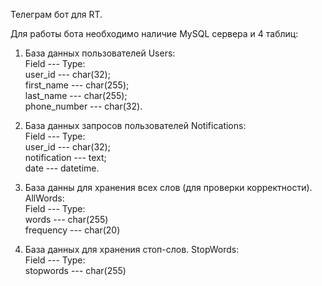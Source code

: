 Телеграм бот для RT.

Для работы бота необходимо наличие MySQL сервера и 4 таблиц:

1. База данных пользователей Users:  <br/>
 Field     --- Type:  <br/>
 user_id     ---  char(32);   <br/>
first_name --- char(255); <br/>
last_name --- char(255); <br/>
phone_number --- char(32). <br/>

2. База данных запросов пользователей Notifications:  <br/>
 Field     --- Type:  <br/>
 user_id     ---  char(32);   <br/>
 notification  --- text; <br/>
date --- datetime.  <br/>

3. База данны для хранения всех слов (для проверки корректности). AllWords: <br/>
 Field     --- Type:  <br/>
 words     ---  char(255)  <br/>
 frequency  --- char(20)  <br/>


4. База данных для хранения стоп-слов. StopWords: <br/>
 Field     --- Type:  <br/>
 stopwords     ---  char(255)  <br/>